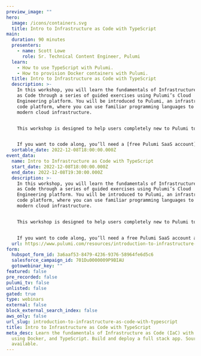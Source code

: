 ```yaml
---
preview_image: ""
hero:
  image: /icons/containers.svg
  title: Intro to Infrastructure as Code with TypeScript
main:
  duration: 90 minutes
  presenters:
    - name: Scott Lowe
      role: Sr. Technical Content Engineer, Pulumi
  learn:
    - How to use TypeScript with Pulumi.
    - How to provision Docker containers with Pulumi.
  title: Intro to Infrastructure as Code with TypeScript
  description: >-
    In this workshop, you will learn the fundamentals of Infrastructure
    as Code through a series of guided exercises using Pulumi’s Cloud
    Engineering platform. You will be introduced to Pulumi, an infrastructure as
    code platform, where you can use familiar programming languages to provision
    modern cloud infrastructure.


    This workshop is designed to help users completely new to Pulumi to become familiar with the core concepts to be effective with the Pulumi Infrastructure as Code platform. We will guide you through the Pulumi platform with diagrams and a series of hands on exercises to help you understand the building blocks available in Pulumi.


    If you want to code along, you’ll need a [free Pulumi SaaS account](https://app.pulumi.com/signup/) and [the Pulumi CLI](https://www.pulumi.com/docs/get-started/install/)
  sortable_date: 2022-12-08T18:00:00.000Z
event_data:
  name: Intro to Infrastructure as Code with TypeScript
  start_date: 2022-12-08T18:00:00.000Z
  end_date: 2022-12-08T19:30:00.000Z
  description: >-
    In this workshop, you will learn the fundamentals of Infrastructure
    as Code through a series of guided exercises using Pulumi’s Cloud
    Engineering platform. You will be introduced to Pulumi, an infrastructure as
    code platform, where you can use familiar programming languages to provision
    modern cloud infrastructure.


    This workshop is designed to help users completely new to Pulumi to become familiar with the core concepts to be effective with the Pulumi Infrastructure as Code platform. We will guide you through the Pulumi platform with diagrams and a series of hands on exercises to help you understand the building blocks available in Pulumi.


    If you want to code along, you’ll need a free Pulumi SaaS account and the Pulumi CLI
  url: https://www.pulumi.com/resources/introduction-to-infrastructure-as-code-with-typescript
form:
  hubspot_form_id: 3a6aaf53-8479-4236-9376-58964fe6d5c6
  salesforce_campaign_id: 701Du0000009P9BIAU
  gotowebinar_key: ""
featured: false
pre_recorded: false
pulumi_tv: false
unlisted: false
gated: true
type: webinars
external: false
block_external_search_index: false
aws_only: false
url_slug: introduction-to-infrastructure-as-code-with-typescript
title: Intro to Infrastructure as Code with TypeScript
meta_desc: Learn the fundamentals of Infrastructure as Code (IaC) with Pulumi,
  using Docker, and TypeScript. Build and deploy a full stack app. Source code
  available.
---
```

